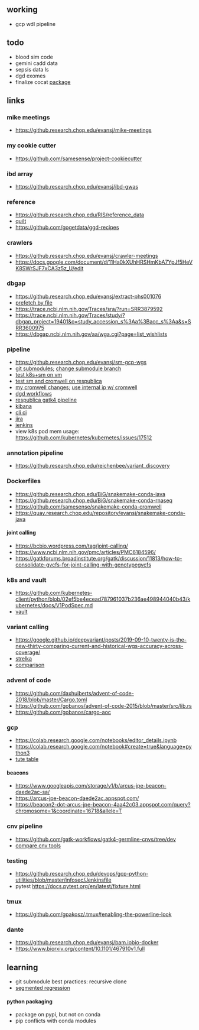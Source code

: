 ## working
* gcp wdl pipeline

## todo
* blood sim code
* gemini cadd data
* sepsis data ls
* dgd exomes
* finalize cocat [package](https://github.com/samesense/python-ctr)

## links

### mike meetings
* https://github.research.chop.edu/evansj/mike-meetings

### my cookie cutter
* https://github.com/samesense/project-cookiecutter

### ibd array
* https://github.research.chop.edu/evansj/ibd-gwas

### reference
* https://github.research.chop.edu/RIS/reference_data
* [quilt](https://quiltdata.com)
* https://github.com/gogetdata/ggd-recipes

### crawlers
* https://github.research.chop.edu/evansj/crawler-meetings
* https://docs.google.com/document/d/11Ha0kXUhHRSHmKbA7YpJf5HeVK8SWrSJF7xCA3z5z_U/edit

### dbgap
* https://github.research.chop.edu/evansj/extract-phs001076
* [prefetch by file](https://www.biostars.org/p/111040/)
* https://trace.ncbi.nlm.nih.gov/Traces/sra/?run=SRR3879592
* https://trace.ncbi.nlm.nih.gov/Traces/study/?dbgap_project=19401&o=study_accession_s%3Aa%3Bacc_s%3Aa&s=SRR3600975
* https://dbgap.ncbi.nlm.nih.gov/aa/wga.cgi?page=list_wishlists

### pipeline
* https://github.research.chop.edu/evansj/sm-gcp-wgs
* [git submodules](https://git-scm.com/book/en/v2/Git-Tools-Submodules); [change submodule branch](https://stackoverflow.com/questions/1777854/how-can-i-specify-a-branch-tag-when-adding-a-git-submodule)
* [test k8s+sm on vm](https://github.research.chop.edu/evansj/test-k8s)
* [test sm and cromwell on respublica](https://github.com/samesense/test-gcp)
* [my cromwell changes](https://github.research.chop.edu/evansj/cromwell/blob/2ce665ba06abbff65d9385dba6db6882e910713f/supportedBackends/google/pipelines/v2alpha1/src/main/scala/cromwell/backend/google/pipelines/v2alpha1/GenomicsFactory.scala); [use internal ip w/ cromwell](https://gatkforums.broadinstitute.org/firecloud/discussion/12334/running-cromwell-with-google-cloud-call-vm-with-external-ip-address)
* [dgd workflows](https://github.research.chop.edu/DGD/dgd-wdl-workflows)
* [respublica gatk4 pipeline](https://github.research.chop.edu/evansj/broad-gatk4)
* [kibana](https://kibana.dbhi.chop.edu/app/kibana#/)
* [cli ci](http://docs.buildbot.net/current/tutorial/firstrun.html)
* [jira](https://jira.arcus.chop.edu:8443/browse/SCIT-67)
* [jenkins](https://jenkins-ops-dbhi.research.chop.edu/job/sm-gcp-wgs/)
* view k8s pod mem usage: https://github.com/kubernetes/kubernetes/issues/17512

### annotation pipeline
* https://github.research.chop.edu/reichenbee/variant_discovery

### Dockerfiles
* https://github.research.chop.edu/BiG/snakemake-conda-java
* https://github.research.chop.edu/BiG/snakemake-conda-rnaseq
* https://github.com/samesense/snakemake-conda-cromwell
* https://quay.research.chop.edu/repository/evansj/snakemake-conda-java

#### joint calling
* https://bcbio.wordpress.com/tag/joint-calling/
* https://www.ncbi.nlm.nih.gov/pmc/articles/PMC6184596/
* https://gatkforums.broadinstitute.org/gatk/discussion/11813/how-to-consolidate-gvcfs-for-joint-calling-with-genotypegvcfs

### k8s and vault
* https://github.com/kubernetes-client/python/blob/02ef5be4ecead787961037b236ae498944040b43/kubernetes/docs/V1PodSpec.md
* [vault](https://wiki.chop.edu/pages/viewpage.action?spaceKey=CBMISC&title=Secrets+Management+-+Vault)

### variant calling
* https://google.github.io/deepvariant/posts/2019-09-10-twenty-is-the-new-thirty-comparing-current-and-historical-wgs-accuracy-across-coverage/
* [strelka](https://github.com/Illumina/strelka/blob/v2.9.x/docs/userGuide/quickStart.md)
* [comparison](https://www.ncbi.nlm.nih.gov/pmc/articles/PMC6597787/)

### advent of code
* https://github.com/daxhuiberts/advent-of-code-2018/blob/master/Cargo.toml
* https://github.com/gobanos/advent-of-code-2015/blob/master/src/lib.rs
* https://github.com/gobanos/cargo-aoc

### gcp
* https://colab.research.google.com/notebooks/editor_details.ipynb
* https://colab.research.google.com/notebook#create=true&language=python3
* [tute table](https://bigquery.cloud.google.com/table/silver-wall-555:TuteTable.hg19?pli=1)

#### beacons
* https://www.googleapis.com/storage/v1/b/arcus-jpe-beacon-daede2ac-sa/
* https://arcus-jpe-beacon-daede2ac.appspot.com/
* https://beacon2-dot-arcus-jpe-beacon-4aa42c03.appspot.com/query?chromosome=1&coordinate=16718&allele=T

### cnv pipeline
* https://github.com/gatk-workflows/gatk4-germline-cnvs/tree/dev
* [compare cnv tools](https://www.biorxiv.org/content/10.1101/482554v1.full.pdf)

### testing
* https://github.research.chop.edu/devops/gcp-python-utilities/blob/master/infosec/Jenkinsfile
* pytest https://docs.pytest.org/en/latest/fixture.html

### tmux
* https://github.com/gpakosz/.tmux#enabling-the-powerline-look

### dante
* https://github.research.chop.edu/evansj/bam.iobio-docker
* https://www.biorxiv.org/content/10.1101/467910v1.full

## learning
* git submodule best practices: recursive clone 
* [segmented regression](https://implementationscience.biomedcentral.com/articles/10.1186/1748-5908-9-77)

#### python packaging
* package on pypi, but not on conda
* pip conflicts with conda modules
